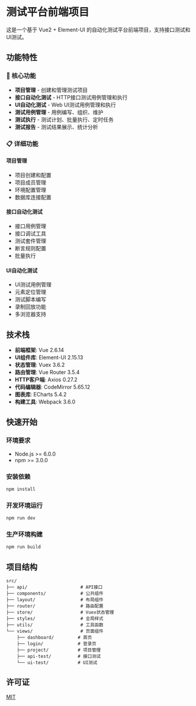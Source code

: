 # 测试平台前端项目

这是一个基于 Vue2 + Element-UI 的自动化测试平台前端项目，支持接口测试和UI测试。

## 功能特性

### 🚀 核心功能
- **项目管理** - 创建和管理测试项目
- **接口自动化测试** - HTTP接口测试用例管理和执行
- **UI自动化测试** - Web UI测试用例管理和执行
- **测试用例管理** - 用例编写、组织、维护
- **测试执行** - 测试计划、批量执行、定时任务
- **测试报告** - 测试结果展示、统计分析

### 📋 详细功能

#### 项目管理
- 项目创建和配置
- 项目成员管理
- 环境配置管理
- 数据库连接配置

#### 接口自动化测试
- 接口用例管理
- 接口调试工具
- 测试套件管理
- 断言规则配置
- 批量执行

#### UI自动化测试
- UI测试用例管理
- 元素定位管理
- 测试脚本编写
- 录制回放功能
- 多浏览器支持

## 技术栈

- **前端框架**: Vue 2.6.14
- **UI组件库**: Element-UI 2.15.13
- **状态管理**: Vuex 3.6.2
- **路由管理**: Vue Router 3.5.4
- **HTTP客户端**: Axios 0.27.2
- **代码编辑器**: CodeMirror 5.65.12
- **图表库**: ECharts 5.4.2
- **构建工具**: Webpack 3.6.0

## 快速开始

### 环境要求
- Node.js >= 6.0.0
- npm >= 3.0.0

### 安装依赖
```bash
npm install
```

### 开发环境运行
```bash
npm run dev
```

### 生产环境构建
```bash
npm run build
```

## 项目结构

```
src/
├── api/                    # API接口
├── components/             # 公共组件
├── layout/                 # 布局组件
├── router/                 # 路由配置
├── store/                  # Vuex状态管理
├── styles/                 # 全局样式
├── utils/                  # 工具函数
└── views/                  # 页面组件
    ├── dashboard/         # 首页
    ├── login/             # 登录页
    ├── project/           # 项目管理
    ├── api-test/          # 接口测试
    └── ui-test/           # UI测试
```

## 许可证

[MIT](LICENSE)
